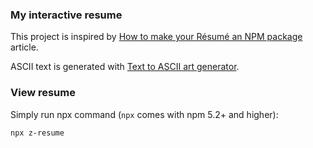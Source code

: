 ### My interactive resume

This project is inspired by [How to make your Résumé an NPM package](https://blog.usejournal.com/how-to-make-your-r%C3%A9sum%C3%A9-an-npm-package-fc5d6b6a3fbd) article.

ASCII text is generated with [Text to ASCII art generator](http://patorjk.com/software/taag/).

### View resume

Simply run npx command (`npx` comes with npm 5.2+ and higher):

```bash
npx z-resume
```
